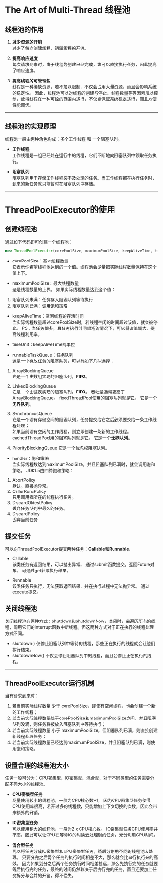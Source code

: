 # The Art of Multi-Thread 线程池

## 线程池的作用
1. **减少资源的开销**    
减少了每次创建线程、销毁线程的开销。

2. **提高响应速度**    
每次请求到来时，由于线程的创建已经完成，故可以直接执行任务，因此提高了响应速度。

3. **提高线程的可管理性**    
线程是一种稀缺资源，若不加以限制，不仅会占用大量资源，而且会影响系统的稳定性。 
因此，线程池可以对线程的创建与停止、线程数量等等因素加以控制，使得线程在一种可控的范围内运行，不仅能保证系统稳定运行，而且方便性能调优。


***

## 线程池的实现原理
线程池一般由两种角色构成：多个工作线程 和 一个阻塞队列。

+ **工作线程**    
工作线程是一组已经处在运行中的线程，它们不断地向阻塞队列中领取任务执行。

+ **阻塞队列**    
阻塞队列用于存储工作线程来不及处理的任务。当工作线程都在执行任务时，到来的新任务就只能暂时在阻塞队列中存储。


***

# ThreadPoolExecutor的使用
## 创建线程池

通过如下代码即可创建一个线程池：
```java
new ThreadPoolExecutor(corePoolSize, maximumPoolSize, keepAliveTime, timeUnit, runnableTaskQueue, handler);
```
+ corePoolSize：基本线程数量    
它表示你希望线程池达到的一个值。线程池会尽量把实际线程数量保持在这个值上下。

+ maximumPoolSize：最大线程数量      
这是线程数量的上界。 
如果实际线程数量达到这个值：
1. 阻塞队列未满：任务存入阻塞队列等待执行
2. 阻塞队列已满：调用饱和策略

+ keepAliveTime：空闲线程的存活时间    
当实际线程数量超过corePoolSize时，若线程空闲的时间超过该值，就会被停止。 
PS：当任务很多，且任务执行时间很短的情况下，可以将该值调大，提高线程利用率。

+ timeUnit：keepAliveTime的单位      

+ runnableTaskQueue：任务队列    
这是一个存放任务的阻塞队列，可以有如下几种选择： 
1. ArrayBlockingQueue    
它是一个由数组实现的阻塞队列，**FIFO**。

2. LinkedBlockingQueue    
它是一个由链表实现的阻塞队列，**FIFO**。 
吞吐量通常要高于ArrayBlockingQueue。 
fixedThreadPool使用的阻塞队列就是它。 
它是一个**无界队列**。

3. SynchronousQueue    
它是一个没有存储空间的阻塞队列，任务提交给它之后必须要交给一条工作线程处理；   
如果当前没有空闲的工作线程，则立即创建一条新的工作线程。 
cachedThreadPool用的阻塞队列就是它。 
它是一个**无界队列**。

4. PriorityBlockingQueue 
它是一个优先权阻塞队列。

+ handler：饱和策略   
当实际线程数达到maximumPoolSize，并且阻塞队列已满时，就会调用饱和策略。 
JDK1.5由四种饱和策略： 
1. AbortPolicy     
     默认。直接抛异常。
2. CallerRunsPolicy     
     只用调用者所在的线程执行任务。
3. DiscardOldestPolicy    
     丢弃任务队列中最久的任务。
4. DiscardPolicy     
     丢弃当前任务
      
      
      
## 提交任务
可以向ThreadPoolExecutor提交两种任务：**Callable**和**Runnable**。
+ Callable    
该类任务有返回结果，可以抛出异常。 
通过submit函数提交，返回Future对象。 
可通过get获取执行结果。

+ Runnable    
该类任务只执行，无法获取返回结果，并在执行过程中无法抛异常。 
通过execute提交。


## 关闭线程池
关闭线程池有两种方式：shutdown和shutdownNow，关闭时，会遍历所有的线程，调用它们的interrupt函数中断线程。但这两种方式对于正在执行的线程处理方式不同。
+ shutdown() 
    仅停止阻塞队列中等待的线程，那些正在执行的线程就会让他们执行结束。
+ shutdownNow() 
    不仅会停止阻塞队列中的线程，而且会停止正在执行的线程。


*** 

## ThreadPoolExecutor运行机制
当有请求到来时：
1. 若当前实际线程数量 少于 corePoolSize，即使有空闲线程，也会创建一个新的工作线程；
2. 若当前实际线程数量处于corePoolSize和maximumPoolSize之间，并且阻塞队列没满，则任务将被放入阻塞队列中等待执行；
3. 若当前实际线程数量 小于 maximumPoolSize，但阻塞队列已满，则直接创建新线程处理任务；
4. 若当前实际线程数量已经达到maximumPoolSize，并且阻塞队列已满，则使用饱和策略。



## 设置合理的线程池大小
任务一般可分为：CPU密集型、IO密集型、混合型，对于不同类型的任务需要分配不同大小的线程池。

+ **CPU密集型任务**     
尽量使用较小的线程池，一般为CPU核心数+1。 
因为CPU密集型任务使得CPU使用率很高，若开过多的线程数，只能增加上下文切换的次数，因此会带来额外的开销。

+ **IO密集型任务**    
可以使用稍大的线程池，一般为2 x CPU核心数。 
IO密集型任务CPU使用率并不高，因此可以让CPU在等待IO的时候去处理别的任务，充分利用CPU时间。

+ **混合型任务**     
可以将任务分成IO密集型和CPU密集型任务，然后分别用不同的线程池去处理。 
只要分完之后两个任务的执行时间相差不大，那么就会比串行执行来的高效。 
因为如果划分之后两个任务执行时间相差甚远，那么先执行完的任务就要等后执行完的任务，最终的时间仍然取决于后执行完的任务，而且还要加上任务拆分与合并的开销，得不偿失。























